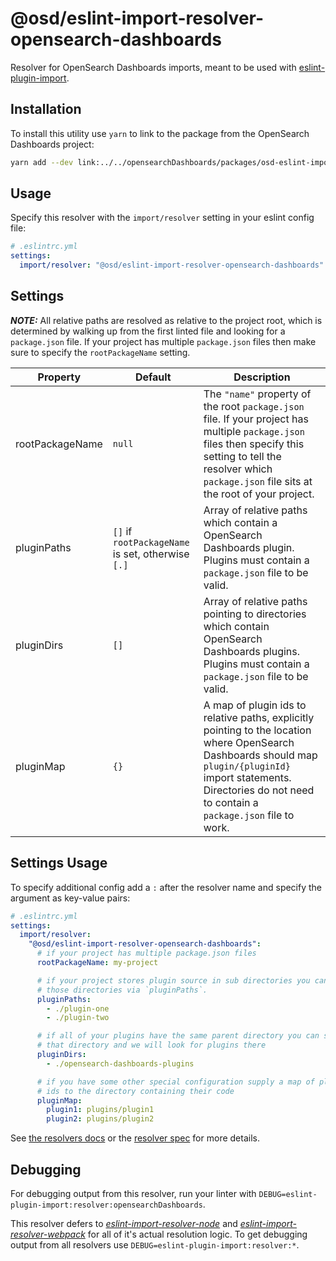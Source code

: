 # @osd/eslint-import-resolver-opensearch-dashboards

Resolver for OpenSearch Dashboards imports, meant to be used with [eslint-plugin-import](https://github.com/benmosher/eslint-plugin-import).

## Installation

To install this utility use `yarn` to link to the package from the OpenSearch Dashboards project:

```sh
yarn add --dev link:../../opensearchDashboards/packages/osd-eslint-import-resolver-opensearch-dashboards
```

## Usage

Specify this resolver with the `import/resolver` setting in your eslint config file:

```yml
# .eslintrc.yml
settings:
  import/resolver: "@osd/eslint-import-resolver-opensearch-dashboards"
```

## Settings

***NOTE:*** All relative paths are resolved as relative to the project root, which is determined by walking up from the first linted file and looking for a `package.json` file. If your project has multiple `package.json` files then make sure to specify the `rootPackageName` setting.

Property | Default | Description
-------- | ------- | -----------
rootPackageName | `null` | The `"name"` property of the root `package.json` file. If your project has multiple `package.json` files then specify this setting to tell the resolver which `package.json` file sits at the root of your project.
pluginPaths | `[]` if `rootPackageName` is set, otherwise `[.]` | Array of relative paths which contain a OpenSearch Dashboards plugin. Plugins must contain a `package.json` file to be valid.
pluginDirs | `[]` | Array of relative paths pointing to directories which contain OpenSearch Dashboards plugins. Plugins must contain a `package.json` file to be valid.
pluginMap | `{}` | A map of plugin ids to relative paths, explicitly pointing to the location where OpenSearch Dashboards should map `plugin/{pluginId}` import statements. Directories do not need to contain a `package.json` file to work.

## Settings Usage
To specify additional config add a `:` after the resolver name and specify the argument as key-value pairs:

```yml
# .eslintrc.yml
settings:
  import/resolver:
    "@osd/eslint-import-resolver-opensearch-dashboards":
      # if your project has multiple package.json files
      rootPackageName: my-project

      # if your project stores plugin source in sub directories you can specify
      # those directories via `pluginPaths`.
      pluginPaths:
        - ./plugin-one
        - ./plugin-two

      # if all of your plugins have the same parent directory you can specify
      # that directory and we will look for plugins there
      pluginDirs:
        - ./opensearch-dashboards-plugins

      # if you have some other special configuration supply a map of plugin
      # ids to the directory containing their code
      pluginMap:
        plugin1: plugins/plugin1
        plugin2: plugins/plugin2
```

See [the resolvers docs](https://github.com/benmosher/eslint-plugin-import#resolvers) or the [resolver spec](https://github.com/benmosher/eslint-plugin-import/blob/main/resolvers/README.md#resolvesource-file-config---found-boolean-path-string-) for more details.

## Debugging

For debugging output from this resolver, run your linter with `DEBUG=eslint-plugin-import:resolver:opensearchDashboards`.

This resolver defers to [*eslint-import-resolver-node*](https://www.npmjs.com/package/eslint-import-resolver-node) and [*eslint-import-resolver-webpack*](https://www.npmjs.com/package/eslint-import-resolver-webpack) for all of it's actual resolution logic. To get debugging output from all resolvers use `DEBUG=eslint-plugin-import:resolver:*`.
